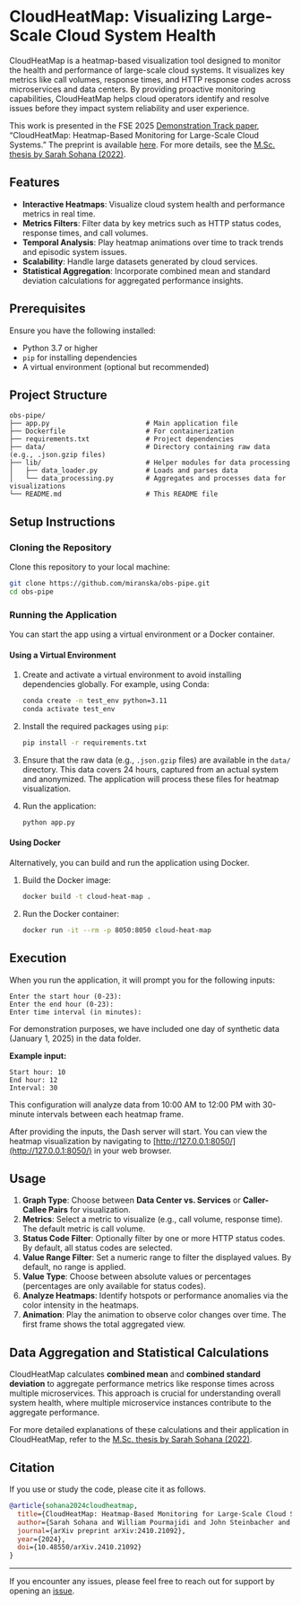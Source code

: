 # CloudHeatMap: Visualizing Large-Scale Cloud System Health

CloudHeatMap is a heatmap-based visualization tool designed to monitor the health and performance of large-scale cloud systems. It visualizes key metrics like call volumes, response times, and HTTP response codes across microservices and data centers. By providing proactive monitoring capabilities, CloudHeatMap helps cloud operators identify and resolve issues before they impact system reliability and user experience.

This work is presented in the FSE 2025 [Demonstration Track paper](https://conf.researchr.org/details/fse-2025/fse-2025-demonstrations/15/CloudHeatMap-Heatmap-Based-Monitoring-for-Large-Scale-Cloud-Systems), “CloudHeatMap: Heatmap-Based Monitoring for Large-Scale Cloud Systems.”
The preprint is available [here](https://arxiv.org/abs/2410.21092).
For more details, see the [M.Sc. thesis by Sarah Sohana (2022)](https://rshare.library.torontomu.ca/articles/thesis/Heatmap_Visualization_for_Monitoring_Health_of_a_Large-scale_Cloud_System/26052514?file=47103691).

## Features

- **Interactive Heatmaps**: Visualize cloud system health and performance metrics in real time.
- **Metrics Filters**: Filter data by key metrics such as HTTP status codes, response times, and call volumes.
- **Temporal Analysis**: Play heatmap animations over time to track trends and episodic system issues.
- **Scalability**: Handle large datasets generated by cloud services.
- **Statistical Aggregation**: Incorporate combined mean and standard deviation calculations for aggregated performance insights.

## Prerequisites

Ensure you have the following installed:

- Python 3.7 or higher
- `pip` for installing dependencies
- A virtual environment (optional but recommended)

## Project Structure

```
obs-pipe/
├── app.py                        # Main application file
├── Dockerfile                    # For containerization
├── requirements.txt              # Project dependencies
├── data/                         # Directory containing raw data (e.g., .json.gzip files)
├── lib/                          # Helper modules for data processing
│   ├── data_loader.py            # Loads and parses data
│   └── data_processing.py        # Aggregates and processes data for visualizations
└── README.md                     # This README file
```

## Setup Instructions

### Cloning the Repository

Clone this repository to your local machine:

   ```bash
   git clone https://github.com/miranska/obs-pipe.git
   cd obs-pipe
   ```

### Running the Application

You can start the app using a virtual environment or a Docker container.

#### Using a Virtual Environment

1. Create and activate a virtual environment to avoid installing dependencies globally. For example, using Conda:

   ```bash
   conda create -n test_env python=3.11
   conda activate test_env
   ```

2. Install the required packages using `pip`:

   ```bash
   pip install -r requirements.txt
   ```

3. Ensure that the raw data (e.g., `.json.gzip` files) are available in the `data/` directory. This data covers 24 hours, captured from an actual system and anonymized. The application will process these files for heatmap visualization.

4. Run the application:

   ```bash
   python app.py
   ```

#### Using Docker

Alternatively, you can build and run the application using Docker.

1. Build the Docker image:

   ```bash
   docker build -t cloud-heat-map .
   ```

2. Run the Docker container:

   ```bash
   docker run -it --rm -p 8050:8050 cloud-heat-map
   ```

## Execution

When you run the application, it will prompt you for the following inputs:

```plaintext
Enter the start hour (0-23):
Enter the end hour (0-23):
Enter time interval (in minutes):
```
For demonstration purposes, we have included one day of synthetic data (January 1, 2025) in the data folder.

**Example input:**

```plaintext
Start hour: 10
End hour: 12
Interval: 30
```

This configuration will analyze data from 10:00 AM to 12:00 PM with 30-minute intervals between each heatmap frame. 

After providing the inputs, the Dash server will start. You can view the heatmap visualization by navigating to [http://127.0.0.1:8050/](http://127.0.0.1:8050/) in your web browser.

## Usage

1. **Graph Type**: Choose between **Data Center vs. Services** or **Caller-Callee Pairs** for visualization.
2. **Metrics**: Select a metric to visualize (e.g., call volume, response time). The default metric is call volume.
3. **Status Code Filter**: Optionally filter by one or more HTTP status codes. By default, all status codes are selected.
4. **Value Range Filter**: Set a numeric range to filter the displayed values. By default, no range is applied.
5. **Value Type**: Choose between absolute values or percentages (percentages are only available for status codes).
6. **Analyze Heatmaps**: Identify hotspots or performance anomalies via the color intensity in the heatmaps.
7. **Animation**: Play the animation to observe color changes over time. The first frame shows the total aggregated view.

## Data Aggregation and Statistical Calculations

CloudHeatMap calculates **combined mean** and **combined standard deviation** to aggregate performance metrics like response times across multiple microservices. This approach is crucial for understanding overall system health, where multiple microservice instances contribute to the aggregate performance.

For more detailed explanations of these calculations and their application in CloudHeatMap, refer to the [M.Sc. thesis by Sarah Sohana (2022)](https://rshare.library.torontomu.ca/articles/thesis/Heatmap_Visualization_for_Monitoring_Health_of_a_Large-scale_Cloud_System/26052514?file=47103691).

## Citation

If you use or study the code, please cite it as follows.

```bibtex
@article{sohana2024cloudheatmap,
  title={CloudHeatMap: Heatmap-Based Monitoring for Large-Scale Cloud Systems},
  author={Sarah Sohana and William Pourmajidi and John Steinbacher and Andriy Miranskyy},
  journal={arXiv preprint arXiv:2410.21092},
  year={2024},
  doi={10.48550/arXiv.2410.21092}
}
```

---

If you encounter any issues, please feel free to reach out for support by opening an [issue](https://github.com/sohanasarah/CloudHeatMap/issues).
